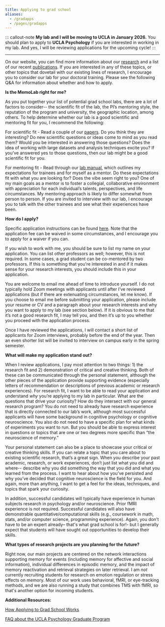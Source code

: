 ```yaml
---
title: Applying to grad school
aliases: 
  - /gradapps
  - /pages/gradapps
---
```


::: callout-note
**My lab and I will be moving to UCLA in January 2026.** You should plan to apply to **UCLA Psychology** if you are interested in working in my lab. And yes, I will be reviewing applications for the upcoming cycle!
:::

------------------------------------------------------------------------

On our website, you can find more information about our [research](/research) and a list of our recent [publications](/papers). If you are interested in any of these topics, or other topics that dovetail with our existing lines of research, I encourage you to consider our lab for your doctoral training. Please see the following Q&A for information about whether and how to apply.

**Is the MemoLab right for me?**

As you put together your list of potential grad school labs, there are a lot of factors to consider-- the scientific fit of the lab, the PI’s mentoring style, the reputation of the program and university, the geographic location, among others. To help determine whether our lab is a good scientific and mentoring fit for you, I recommend the following:

For scientific fit - Read a couple of our [papers](/papers). Do you think they are interesting? Do new scientific questions or ideas come to mind as you read them? Would you be interested in answering those questions? Does the idea of working with large datasets and analysis techniques excite you? If you’ve answered yes to those questions, then our lab might be a good scientific fit for you.

For mentoring fit - Read through our [lab manual](https://docs.google.com/document/d/1L1DhF3gKZKVGb_MDEmdqvBwm5thWiqyMy8AS_kzJnSM/edit), which outlines my expectations for trainees and for myself as a mentor. Do these expectations fit with what you are looking for? Does the vibe seem right to you? One of my main goals as a mentor is to foster a collegial, collaborative environment with appreciation for each individual’s talents, perspectives, and life circumstances. My mentoring approach is likely to differ somewhat from person to person. If you are invited to interview with our lab, I encourage you to talk with the other trainees and see what their experiences have been.

**How do I apply?**

Specific application instructions can be found [here](https://www.psych.ucla.edu/graduate/prospective-students/application-instructions/). Note that the application fee can be waived in some circumstances, and I encourage you to apply for a waiver if you can.

If you wish to work with me, you should be sure to list my name on your application. You can list other professors as well; however, this is not required. In some cases, a grad student can be co-mentored by two professors. If this is something that you're interested in and if it makes sense for your research interests, you should include this in your application.

You are welcome to email me ahead of time to introduce yourself. I do not typically hold Zoom meetings with applicants until after I’ve reviewed applications (but if there are extenuating circumstances, let me know). If you choose to email me before submitting your application, please include your resume or CV and a paragraph about your research interests and why you want to apply to my lab (see section below). If it is obvious to me that it’s not a good research fit, I may tell you, and then it’s up to you whether you proceed with the application process.

Once I have reviewed the applications, I will contact a short list of applicants for Zoom interviews, probably before the end of the year. Then an even shorter list will be invited to interview on campus early in the spring semester.

**What will make my application stand out?**

When I review applications, I pay most attention to two things: 1) the research fit and 2) demonstration of critical and creative thinking. Both of these can be communicated through the personal statement, although the other pieces of the application provide supporting evidence (especially letters of recommendation or descriptions of previous academic or research experiences). For research fit, I want to be able to read your application and understand *why* you’re applying to my lab in particular. What are the questions that drive your curiosity? How do they intersect with our general research program? You do not need to already have research experience that is directly connected to our lab’s work, although most successful applicants will have some background in cognitive psychology or cognitive neuroscience. You also do not need to have a specific plan for what kinds of experiments you want to run. But you should be able to express interest in questions or topics that are one or two degrees more specific than “the neuroscience of memory.”

Your personal statement can also be a place to showcase your critical or creative thinking skills. If you can relate a topic that you care about to existing scientific research, that’s a great sign. When you describe your past academic, research, or work experiences, don’t just list what you did and where-- describe why you did something the way that you did and what you learned from the process. I want to hear about how you’ve persisted and why you’ve decided that cognitive neuroscience is the field for you. And again, more than anything, I want to get a feel for the ideas, techniques, and topics that spark your curiosity.

In addition, successful candidates will typically have experience in human subjects research in psychology and/or neuroscience. Prior fMRI experience is not required. Successful candidates will also have demonstrable quantitative/computational skills (e.g., coursework in math, stats, and/or computer science, programming experience). Again, you don't have to be an expert already– that's what grad school is for!- but I generally expect that students will have sought out opportunities to develop their skills.

**What types of research projects are you planning for the future?**

Right now, our main projects are centered on the network interactions supporting memory for events (including memory for affective and social information), individual differences in episodic memory, and the impact of memory reactivation and retrieval strategies on later retrieval. I am *not* currently recruiting students for research on emotion regulation or stress effects on memory. Most of our work uses behavioral, fMRI, or eye-tracking methods, and we are also running a study that combines TMS with fMRI, so that's another option for incoming students.

**Additional Resources:**

[How Applying to Grad School Works](https://www.sokolhessnerlab.com/howapplyingworks)

[FAQ about the UCLA Psychology Graduate Program](https://www.psych.ucla.edu/graduate/prospective-students/faq/)

